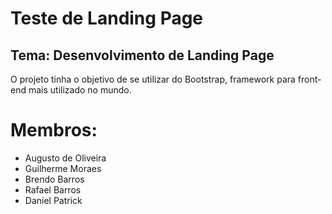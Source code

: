 <!DOCTYPE html>
<html>
  <head>
    <h1>Teste de Landing Page</h1>
    <h2>Tema: Desenvolvimento de Landing Page</h2>
    <p>O projeto tinha o objetivo de se utilizar do Bootstrap, framework para front-end mais utilizado no mundo.</p>
  </head>

  <body>
    <h1>Membros:</h1>
      <ul>
        <li>Augusto de Oliveira</li>
        <li>Guilherme Moraes</li>
        <li>Brendo Barros</li>
        <li>Rafael Barros</li>
        <li>Daniel Patrick</li>
      </ul>
  </body>

</html>
